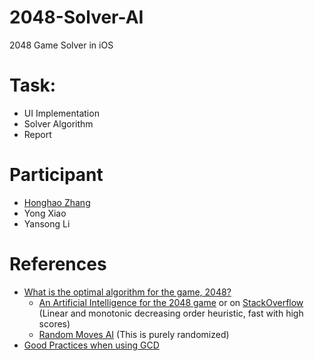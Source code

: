 # 2048-Solver-AI
2048 Game Solver in iOS

# Task:
* UI Implementation
* Solver Algorithm
* Report

# Participant
* [Honghao Zhang](http://honghaoz.com)
* Yong Xiao
* Yansong Li

# References
* [What is the optimal algorithm for the game, 2048?](http://stackoverflow.com/questions/22342854/what-is-the-optimal-algorithm-for-the-game-2048)
  * [An Artificial Intelligence for the 2048 game](http://diaryofatinker.blogspot.it/2014/03/an-artificial-intelligence-for-2048-game.html) or on [StackOverflow](http://stackoverflow.com/a/22674149/3164091) (Linear and monotonic decreasing order heuristic, fast with high scores)
  * [Random Moves AI](http://stackoverflow.com/a/23853848/3164091) (This is purely randomized)
* [Good Practices when using GCD](http://www.cnblogs.com/lee0oo0/p/4224063.html)
